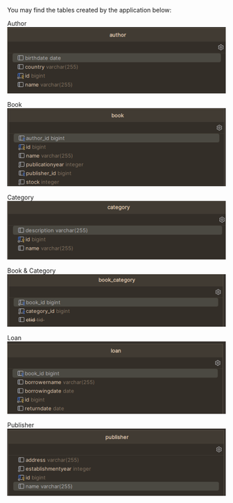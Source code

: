 You may find the tables created by the application below:

Author
![Tables](img/author.png)

Book
![Tables](img/book.png)

Category
![Tables](img/category.png)

Book & Category
![Tables](img/book_category.png)

Loan
![Tables](img/loan.png)

Publisher
![Tables](img/publisher.png)